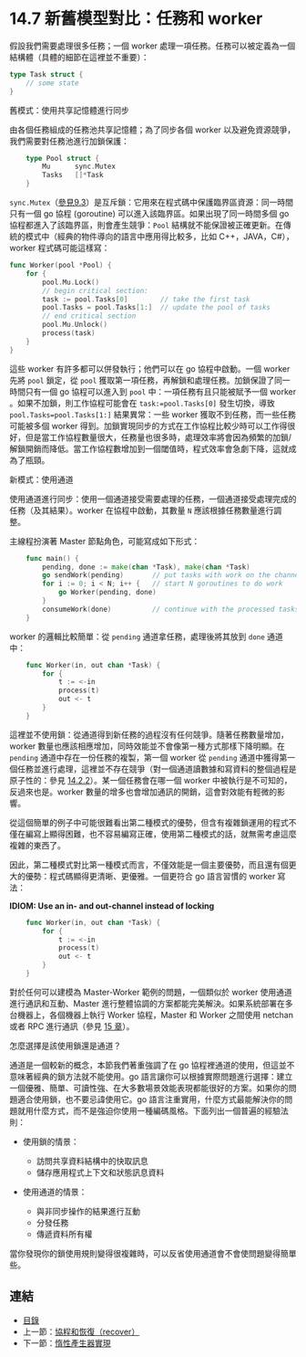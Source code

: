 # 14.7 新舊模型對比：任務和 worker

假設我們需要處理很多任務；一個 worker 處理一項任務。任務可以被定義為一個結構體（具體的細節在這裡並不重要）：

```go
type Task struct {
    // some state
}
```

舊模式：使用共享記憶體進行同步

由各個任務組成的任務池共享記憶體；為了同步各個 worker 以及避免資源競爭，我們需要對任務池進行加鎖保護：

```go
    type Pool struct {
        Mu      sync.Mutex
        Tasks   []*Task
    }
```
`sync.Mutex`（[參見9.3](09.3.md)）是互斥鎖：它用來在程式碼中保護臨界區資源：同一時間只有一個 go 協程 (goroutine) 可以進入該臨界區。如果出現了同一時間多個 go 協程都進入了該臨界區，則會產生競爭：`Pool` 結構就不能保證被正確更新。在傳統的模式中（經典的物件導向的語言中應用得比較多，比如 C++，JAVA，C#），worker 程式碼可能這樣寫：

```go
func Worker(pool *Pool) {
    for {
        pool.Mu.Lock()
        // begin critical section:
        task := pool.Tasks[0]        // take the first task
        pool.Tasks = pool.Tasks[1:]  // update the pool of tasks
        // end critical section
        pool.Mu.Unlock()
        process(task)
    }
}
```

這些 worker 有許多都可以併發執行；他們可以在 go 協程中啟動。一個 worker 先將 `pool` 鎖定，從 `pool` 獲取第一項任務，再解鎖和處理任務。加鎖保證了同一時間只有一個 go 協程可以進入到 `pool` 中：一項任務有且只能被賦予一個 worker 。如果不加鎖，則工作協程可能會在 `task:=pool.Tasks[0]` 發生切換，導致 `pool.Tasks=pool.Tasks[1:]` 結果異常：一些 worker 獲取不到任務，而一些任務可能被多個 worker 得到。加鎖實現同步的方式在工作協程比較少時可以工作得很好，但是當工作協程數量很大，任務量也很多時，處理效率將會因為頻繁的加鎖/解鎖開銷而降低。當工作協程數增加到一個閾值時，程式效率會急劇下降，這就成為了瓶頸。

新模式：使用通道

使用通道進行同步：使用一個通道接受需要處理的任務，一個通道接受處理完成的任務（及其結果）。worker 在協程中啟動，其數量 `N` 應該根據任務數量進行調整。

主線程扮演著 Master 節點角色，可能寫成如下形式：

```go
    func main() {
        pending, done := make(chan *Task), make(chan *Task)
        go sendWork(pending)       // put tasks with work on the channel
        for i := 0; i < N; i++ {   // start N goroutines to do work
            go Worker(pending, done)
        }
        consumeWork(done)          // continue with the processed tasks
    }
```

worker 的邏輯比較簡單：從 `pending` 通道拿任務，處理後將其放到 `done` 通道中：

```go
    func Worker(in, out chan *Task) {
        for {
            t := <-in
            process(t)
            out <- t
        }
    }
```

這裡並不使用鎖：從通道得到新任務的過程沒有任何競爭。隨著任務數量增加，worker 數量也應該相應增加，同時效能並不會像第一種方式那樣下降明顯。在 `pending` 通道中存在一份任務的複製，第一個 worker 從 `pending` 通道中獲得第一個任務並進行處理，這裡並不存在競爭（對一個通道讀數據和寫資料的整個過程是原子性的：參見 [14.2.2](14.2.md)）。某一個任務會在哪一個 worker 中被執行是不可知的，反過來也是。worker 數量的增多也會增加通訊的開銷，這會對效能有輕微的影響。

從這個簡單的例子中可能很難看出第二種模式的優勢，但含有複雜鎖運用的程式不僅在編寫上顯得困難，也不容易編寫正確，使用第二種模式的話，就無需考慮這麼複雜的東西了。

因此，第二種模式對比第一種模式而言，不僅效能是一個主要優勢，而且還有個更大的優勢：程式碼顯得更清晰、更優雅。一個更符合 go 語言習慣的 worker 寫法：

**IDIOM: Use an in- and out-channel instead of locking**

```go
    func Worker(in, out chan *Task) {
        for {
            t := <-in
            process(t)
            out <- t
        }
    }
```

對於任何可以建模為 Master-Worker 範例的問題，一個類似於 worker 使用通道進行通訊和互動、Master 進行整體協調的方案都能完美解決。如果系統部署在多台機器上，各個機器上執行 Worker 協程，Master 和 Worker 之間使用 netchan 或者 RPC 進行通訊（參見 [15 章](15.0.md)）。

怎麼選擇是該使用鎖還是通道？

通道是一個較新的概念，本節我們著重強調了在 go 協程裡通道的使用，但這並不意味著經典的鎖方法就不能使用。go 語言讓你可以根據實際問題進行選擇：建立一個優雅、簡單、可讀性強、在大多數場景效能表現都能很好的方案。如果你的問題適合使用鎖，也不要忌諱使用它。go 語言注重實用，什麼方式最能解決你的問題就用什麼方式，而不是強迫你使用一種編碼風格。下面列出一個普遍的經驗法則：

* 使用鎖的情景：
    - 訪問共享資料結構中的快取訊息
    - 儲存應用程式上下文和狀態訊息資料
  
* 使用通道的情景：
    - 與非同步操作的結果進行互動
    - 分發任務
    - 傳遞資料所有權

當你發現你的鎖使用規則變得很複雜時，可以反省使用通道會不會使問題變得簡單些。

## 連結

- [目錄](directory.md)
- 上一節：[協程和恢復（recover）](14.6.md)
- 下一節：[惰性產生器實現](14.8.md)
